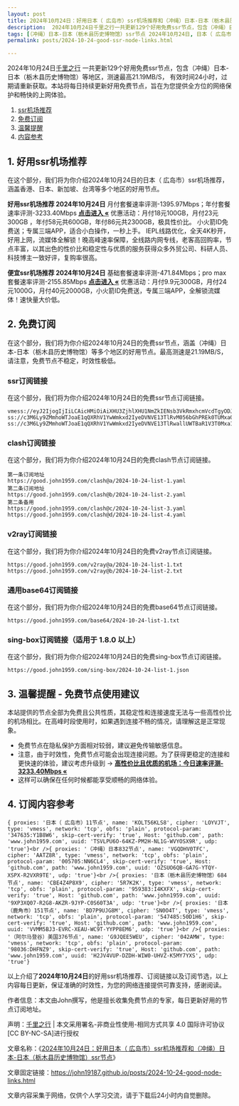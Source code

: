 ```yaml
---
layout: post
title: 2024年10月24日：好用日本（ 広岛市）ssr机场推荐和（冲绳）日本-日本（栃木县历史博物馆）ssr节点
description:  2024年10月24日千里之行一共更新129个好用免费ssr节点，包含（冲绳）日本-日本（栃木县历史博物馆）等地区，测速最高21.19MB/S， 有效时间24小时，过期请重新获取。本站将每日持续更新好用免费节点，旨在为您提供全方位的网络保护和畅快的上网体验
tags: [（冲绳）日本-日本（栃木县历史博物馆）ssr节点 2024年10月24日, 日本（ 広岛市）好用ssr机场推荐 2024年10月24日]
permalink: posts/2024-10-24-good-ssr-node-links.html

---
```



2024年10月24日[千里之行](https://john19187.github.io) 一共更新129个好用免费ssr节点，包含（冲绳）日本-日本（栃木县历史博物馆）等地区，测速最高21.19MB/S， 有效时间24小时，过期请重新获取。本站将每日持续更新好用免费节点，旨在为您提供全方位的网络保护和畅快的上网体验。

1. [ssr机场推荐](#1-好用ssr机场推荐)
2. [免费订阅](#2-免费订阅)
3. [温馨提醒](#3-温馨提醒---免费节点使用建议)
4. [内容参考](#4-订阅内容参考)

## 1. 好用ssr机场推荐

在这个部分，我们将为你介绍2024年10月24日的日本（ 広岛市）ssr机场推荐，涵盖香港、日本、新加坡、台湾等多个地区的好用节点。

<div class="good cat1"><strong>好用ssr机场推荐 2024年10月24日</strong> 月付套餐速率评测-1395.97Mbps；年付套餐速率评测-3233.40Mbps <strong><a href="https://good.john1959.com/lepl/2024-10-24" target="_blank">点击进入 «</a></strong> 优惠活动：月付18元100GB，月付23元300GB ，年付58元共600GB，年付86元共2300GB，极具性价比。 小火箭ID免费送；专属三端APP，适合小白操作，一秒上手。 IEPL线路优化，全天4K秒开，好用上网，流媒体全解锁！晚高峰速率保障，全线路内网专线，老客高回购率，节点丰富，以其出色的性价比和稳定性与优质的服务获得众多外贸公司、科研人员、科技博主一致好评，复购率很高。</div><div class="good cat2">

<strong>便宜ssr机场推荐 2024年10月24日</strong> 基础套餐速率评测-471.84Mbps；pro max套餐速率评测-2155.85Mbps <strong><a href="https://good.john1959.com/cheap/2024-10-24" target="_blank">点击进入 «</a></strong> 优惠活动：月付9.9元300GB，月付24元1000G，月付40元2000GB，小火箭ID免费送，专属三端APP，全解锁流媒体！速快量大价低。</div>

## 2. 免费订阅

在这个部分，我们将为你介绍2024年10月24日的免费ssr节点，涵盖（冲绳）日本-日本（栃木县历史博物馆）等多个地区的好用节点。最高测速是21.19MB/S，请注意，免费节点不稳定，时效性极低。

### ssr订阅链接

在这个部分，我们将为你介绍2024年10月24日的免费ssr节点订阅链接。

```
vmess://eyJ2IjogIjIiLCAicHMiOiAiXHU3ZjhlXHU1NmZkIENsb3VkRmxhcmVcdTgyODJcdTcwYjkiLCAiYWRkIjogIjEwNC4xOC4xODkuMTkiLCAicG9ydCI6ICI4MDgwIiwgImlkIjogImI1NTFhYTIyLTIyYWYtMTFlZS1iOGQ4LWYyM2M5MzJlYjY4ZCIsICJhaWQiOiAiMCIsICJzY3kiOiAiYXV0byIsICJuZXQiOiAid3MiLCAidHlwZSI6ICJub25lIiwgImhvc3QiOiAib2lpY3R3Lnl5ZHNpaS5jb20iLCAicGF0aCI6ICIvIiwgInRscyI6ICIiLCAic25pIjogIiIsICJhbHBuIjogIiJ9
ss://c3M6Ly9ZMmhoWTJoaE1qQXRhV1YwWmkxd2IyeDVNVE13TlRvM056bGhPREk0TUMxa05tWXhMVFJpWW1JdE9UQmhZUzFtTURabE1UVmhNV1k1TXpZ@free.2apzhfa:31641#9%7C%F0%9F%87%BB%F0%9F%87%B3%E8%B6%8A%E5%8D%97%2001%20%7C%201x%20VN
ss://c3M6Ly9ZMmhoWTJoaE1qQXRhV1YwWmkxd2IyeDVNVE13TlRwallUWTBaR1V3T0Mxa1l6RXdMVFF4TVdRdFltRTFPUzAzTWpjM1pXRTRPREpqTXpn@free.2weradf:36115#7%7C%F0%9F%87%AF%F0%9F%87%B5%20%E6%97%A5%E6%9C%AC%2003%20%7C%201x%20JP
```

### clash订阅链接

在这个部分，我们将为你介绍2024年10月24日的免费clash节点订阅链接。

```
第一条订阅地址
https://good.john1959.com/clash@a/2024-10-24-list-1.yaml
第二条订阅地址
https://good.john1959.com/clash@b/2024-10-24-list-2.yaml
第二条备用
https://good.john1959.com/clash@c/2024-10-24-list-3.yaml
https://good.john1959.com/clash@d/2024-10-24-list-4.yaml
```

### v2ray订阅链接

在这个部分，我们将为你介绍2024年10月24日的免费v2ray节点订阅链接。

```
https://good.john1959.com/v2ray@a/2024-10-24-list-1.txt
https://good.john1959.com/v2ray@b/2024-10-24-list-2.txt
```

### 通用base64订阅链接

在这个部分，我们将为你介绍2024年10月24日的免费base64节点订阅链接。

```
https://good.john1959.com/base64/2024-10-24-list-1.txt
```

### sing-box订阅链接（适用于 1.8.0 以上）

在这个部分，我们将为你介绍2024年10月24日的免费sing-box节点订阅链接。

```
https://good.john1959.com/sing-box/2024-10-24-list-1.json
```

## 3. 温馨提醒 - 免费节点使用建议

本站提供的节点全部为免费且公共性质，其稳定性和连接速度无法与一些高性价比的机场相比。在高峰时段使用时，如果遇到连接不畅的情况，请理解这是正常现象。

- 免费节点在隐私保护方面相对较弱，建议避免传输敏感信息。
- 注意，由于时效性，免费节点可能会出现连接问题。为了获得更稳定的连接和更快速的体验，建议考虑升级到 → <strong>[高性价比且优质的机场：今日速率评测- 3233.40Mbps «](https://good.john1959.com/lepl/2024-10-24)</strong>
- 这样可以确保在任何时候都能享受顺畅的网络体验。

## 4. 订阅内容参考

```
{ proxies: '日本（ 広岛市）11节点', name: 'KOLT56KLS8', cipher: 'LOYVJT', type: 'vmess', network: 'tcp', obfs: 'plain', protocol-param: '347635:Y1B8W6', skip-cert-verify: 'true', Host: 'github.com', path: 'www.john1959.com', uuid: 'TSVLPU6O-64KZ-PM2H-NL1G-WVYOSX9R', udp: 'true'}<br />{ proxies: '（冲绳）日本832节点', name: 'VGQDHV0TFC', cipher: 'AATZ8R', type: 'vmess', network: 'tcp', obfs: 'plain', protocol-param: '005705:NN6CL4', skip-cert-verify: 'true', Host: 'github.com', path: 'www.john1959.com', uuid: 'OZSUO6QB-GA7G-YTQY-XSPX-R2VXR9TE', udp: 'true'}<br />{ proxies: '日本（栃木县历史博物馆）684节点', name: 'CBE4Z4P8X9', cipher: '5R7K2K', type: 'vmess', network: 'tcp', obfs: 'plain', protocol-param: '959383:I4KXFX', skip-cert-verify: 'true', Host: 'github.com', path: 'www.john1959.com', uuid: '9XP3XQ07-R2G8-AKZR-9JYP-C0S60T3A', udp: 'true'}<br />{ proxies: '日本（鹿角市）151节点', name: 'BD7P9UJG8M', cipher: 'SN0O4T', type: 'vmess', network: 'tcp', obfs: 'plain', protocol-param: '547485:50D1H6', skip-cert-verify: 'true', Host: 'github.com', path: 'www.john1959.com', uuid: 'VVMM5BJ3-EVRC-XEAU-WC9T-YYPP8EM6', udp: 'true'}<br />{ proxies: '（阿尔马登谷）美国376节点', name: 'G9JQEE5WEU', cipher: '042AMW', type: 'vmess', network: 'tcp', obfs: 'plain', protocol-param: '98036:DHFNZ9', skip-cert-verify: 'true', Host: 'github.com', path: 'www.john1959.com', uuid: 'H2JV4VUP-DZDH-WIW0-UHVZ-K5MY7YXS', udp: 'true'}
```

以上介绍了<strong>2024年10月24日</strong>的好用ssr机场推荐、订阅链接以及订阅节选，以上内容每日更新，保证准确的时效性，为您的网络连接提供可靠支持，感谢阅读。

作者信息：本文由John撰写，他是擅长收集免费节点的专家，每日更新好用的节点订阅地址。

声明：[千里之行](https://john19187.github.io) | 本文采用署名-非商业性使用-相同方式共享 4.0 国际许可协议[CC BY-NC-SA]进行授权

文章名称：《[2024年10月24日：好用日本（ 広岛市）ssr机场推荐和（冲绳）日本-日本（栃木县历史博物馆）ssr节点](https://john19187.github.io/posts/2024-10-24-good-node-links.html)》

文章固定链接：https://john19187.github.io/posts/2024-10-24-good-node-links.html

文章内容采集于网络，仅供个人学习交流，请于下载后24小时内自觉删除。

